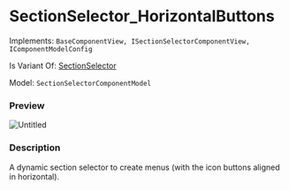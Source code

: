 # SectionSelector_HorizontalButtons

Implements: `BaseComponentView, ISectionSelectorComponentView, IComponentModelConfig`

Is Variant Of: [SectionSelector](selection-selector.md)

Model: `SectionSelectorComponentModel`

### Preview

![Untitled](selection-selector-horizontal-buttons/Untitled.png)

### Description

A dynamic section selector to create menus (with the icon buttons aligned in horizontal).